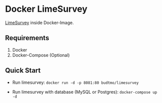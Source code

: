 Docker LimeSurvey
=================

[LimeSurvey](https://github.com/LimeSurvey/LimeSurvey) inside Docker-Image.

Requirements
------------
1. Docker
2. Docker-Compose (Optional)


Quick Start
-----------

- Run limesurvey: ```docker run -d -p 8081:80 budtmo/limesurvey```

- Run limesurvey with database (MySQL or Postgres): ```docker-compose up -d```
